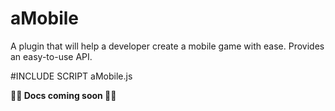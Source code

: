 # aMobile

A plugin that will help a developer create a mobile game with ease. Provides an easy-to-use API.

#INCLUDE SCRIPT aMobile.js

**🚧🚧 Docs coming soon 🚧🚧**
